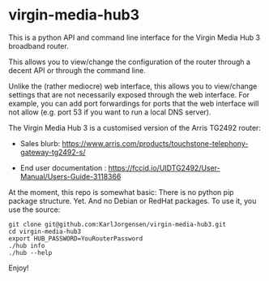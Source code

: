 virgin-media-hub3
=================

This is a python API and command line interface for the Virgin Media
Hub 3 broadband router.

This allows you to view/change the configuration of the router through
a decent API or through the command line.

Unlike the (rather mediocre) web interface, this allows you to
view/change settings that are not necessarily exposed through the web
interface. For example, you can add port forwardings for ports that
the web interface will not allow (e.g. port 53 if you want to run a
local DNS server).

The Virgin Media Hub 3 is a customised version of the Arris TG2492
router:

- Sales blurb:  https://www.arris.com/products/touchstone-telephony-gateway-tg2492-s/

- End user documentation : https://fccid.io/UIDTG2492/User-Manual/Users-Guide-3118366


At the moment, this repo is somewhat basic: There is no python pip
package structure. Yet. And no Debian or RedHat packages. To use it,
you use the source:

    git clone git@github.com:KarlJorgensen/virgin-media-hub3.git
	cd virgin-media-hub3
	export HUB_PASSWORD=YouRouterPassword
	./hub info
	./hub --help

Enjoy!
